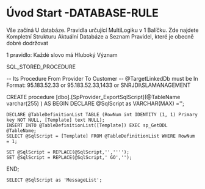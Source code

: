 ﻿# Úvod   Start -DATABASE-RULE  

Vše začíná U databáze. 
Pravidla určující MultiLogiku v 1 Balíčku.
Zde najdete Kompletní Strukturu Aktuální Databáze
a Seznam Pravidel, které je obecně dobré dodržovat

1 pravidlo: Každé slovo má Hluboký Význam

SQL_STORED_PROCEDURE




-- Its Procedure From Provider To Customer
-- @TargetLinkedDb  must be In Format: 95.183.52.33 or 95.183.52.33,1433 or SNRJDI\SLAMANAGEMENT

CREATE procedure [dbo].[SpProvider_ExportSqlScript](@TableName varchar(255)
)
AS
BEGIN 
	DECLARE @SqlScript as VARCHAR(MAX) ='';

	DECLARE @TableDefinitionList TABLE (RowNum int IDENTITY (1, 1) Primary key NOT NULL, [Template] text NULL);
	INSERT INTO @TableDefinitionList([Template]) EXEC sp_GetDDL @TableName;
	SELECT @SqlScript = [Template] FROM @TableDefinitionList WHERE RowNum = 1;

	SET @SqlScript = REPLACE(@SqlScript,'','''');
	SET @SqlScript = REPLACE(@SqlScript,' GO','');






END;


	SELECT @SqlScript as 'MessageList';
